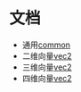 # 文档

- 通用[common](./common.md)
- 二维向量[vec2](./vec2.md)
- 三维向量[vec2](./vec3.md)
- 四维向量[vec2](./vec4.md)
